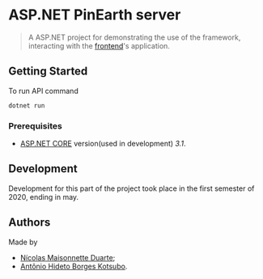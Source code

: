 # ASP.NET PinEarth server
> A ASP.NET project for demonstrating the use of the framework, interacting with the [frontend](../frontend)'s application.

## Getting Started
To run API command
```
dotnet run
```

### Prerequisites
- [ASP.NET CORE](https://dotnet.microsoft.com/download) version(used in development) *3.1*.

## Development
Development for this part of the project took place in the first semester of 2020, ending in may.

## Authors
Made by
- [Nícolas Maisonnette Duarte](https://github.com/NicolasMDuarte);
- [Antônio Hideto Borges Kotsubo](https://github.com/antoniokot).
